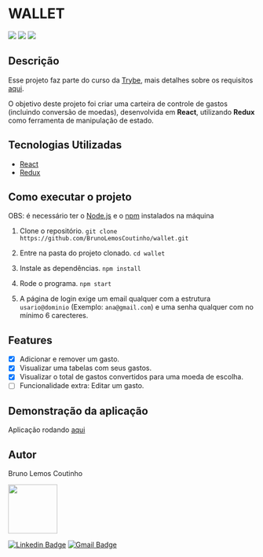# WALLET

![](https://img.shields.io/badge/Funcionalidades_Principais-Concluído-<COLOR>)
![](https://img.shields.io/badge/CSS-Ajustes_finais-<COLOR>)
![](https://img.shields.io/badge/Funcionalidades_extras-Ajustes_finais-<COLOR>)
## Descrição

Esse projeto faz parte do curso da [Trybe](https://www.betrybe.com), mais detalhes sobre os requisitos [aqui](https://github.com/tryber/sd-06-project-trybewallet).


O objetivo deste projeto foi criar uma carteira de controle de gastos (incluindo conversão de moedas), desenvolvida em __React__, utilizando __Redux__ como ferramenta de manipulação de estado.

## Tecnologias Utilizadas

* [React](https://reactjs.org)
* [Redux](https://redux.js.org)

## Como executar o projeto

OBS: é necessário ter o [Node.js](https://nodejs.org/en/) e o [npm](https://www.npmjs.com) instalados na máquina

1. Clone o repositório.
  ```git clone https://github.com/BrunoLemosCoutinho/wallet.git```


2. Entre na pasta do projeto clonado.
  ```cd wallet```

3. Instale as dependências.
  ```npm install```

4. Rode o programa.
  ```npm start```

5. A página de login exige um email qualquer com a estrutura ```usario@dominio``` (Exemplo: ```ana@gmail.com```) e uma senha qualquer com no mínimo 6 carecteres.

## Features

- [x] Adicionar e remover um gasto.
- [x] Visualizar uma tabelas com seus gastos.
- [x] Visualizar o total de gastos convertidos para uma moeda de escolha.
- [ ] Funcionalidade extra: Editar um gasto.

## Demonstração da aplicação

Aplicação rodando [aqui](https://brunolemoscoutinho.github.io/wallet/)

## Autor

Bruno Lemos Coutinho

<img src="https://avatars.githubusercontent.com/u/19177136?v=4" width="100">

[![Linkedin Badge](https://img.shields.io/badge/-Bruno-blue?style=flat-square&logo=Linkedin&logoColor=white&link=https://www.linkedin.com/in/brunolemoscoutinho/)](https://www.linkedin.com/in/brunolemoscoutinho/) [![Gmail Badge](https://img.shields.io/badge/-brunolemos.ssa@gmail.com-c14438?style=flat-square&logo=Gmail&logoColor=white&link=mailto:brunolemos.ssa@gmail.com)](mailto:brunolemos.ssa@gmail.com)